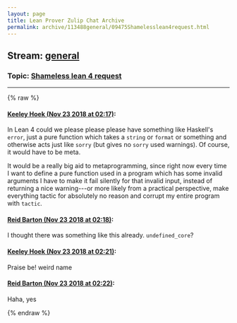 ```yaml
---
layout: page
title: Lean Prover Zulip Chat Archive 
permalink: archive/113488general/09475Shamelesslean4request.html
---
```


## Stream: [general](index.html)
### Topic: [Shameless lean 4 request](09475Shamelesslean4request.html)

---


{% raw %}
#### [ Keeley Hoek (Nov 23 2018 at 02:17)](https://leanprover.zulipchat.com/#narrow/stream/113488-general/topic/Shameless%20lean%204%20request/near/148202175):
In Lean 4 could we please please please have something like Haskell's `error`, just a pure function which takes a `string` or `format` or something and otherwise acts just like `sorry` (but gives no `sorry` used warnings). Of course, it would have to be meta.

It would be a really big aid to metaprogramming, since right now every time I want to define a pure function used in a program which has some invalid arguments I have to make it fail silently for that invalid input, instead of returning a nice warning---or more likely from a practical perspective, make everything tactic for absolutely no reason and corrupt my entire program with `tactic`.

#### [ Reid Barton (Nov 23 2018 at 02:18)](https://leanprover.zulipchat.com/#narrow/stream/113488-general/topic/Shameless%20lean%204%20request/near/148202217):
I thought there was something like this already. `undefined_core`?

#### [ Keeley Hoek (Nov 23 2018 at 02:21)](https://leanprover.zulipchat.com/#narrow/stream/113488-general/topic/Shameless%20lean%204%20request/near/148202274):
Praise be! weird name

#### [ Reid Barton (Nov 23 2018 at 02:22)](https://leanprover.zulipchat.com/#narrow/stream/113488-general/topic/Shameless%20lean%204%20request/near/148202315):
Haha, yes


{% endraw %}
